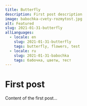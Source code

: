 ```yaml
---
title: Butterfly
description: First post description
image: babochka-cvety-rozmytost.jpg
alt: Featured
slug: 2021-01-31-butterfly
allLanguages:
  - locale: en
    slug: 2021-01-31-butterfly
    tags: butterfly, flowers, test
  - locale: ru
    slug: 2021-01-31-babochka
    tags: бабочка, цветы, тест
---
```


# First post
Content of the first post...